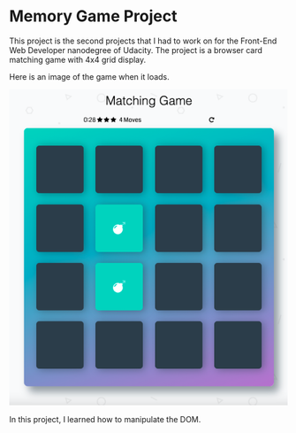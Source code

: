 # Memory Game Project

This project is the second projects that I had to work on for the Front-End Web Developer nanodegree of Udacity. The project is a browser card matching game with 4x4 grid display. 

Here is an image of the game when it loads.

![Memory Game](/img/Screen%20Shot%202021-08-27%20at%202.33.20%20PM.png)

In this project, I learned how to manipulate the DOM.